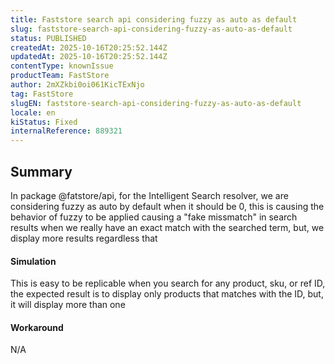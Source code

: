 ```yaml
---
title: Faststore search api considering fuzzy as auto as default
slug: faststore-search-api-considering-fuzzy-as-auto-as-default
status: PUBLISHED
createdAt: 2025-10-16T20:25:52.144Z
updatedAt: 2025-10-16T20:25:52.144Z
contentType: knownIssue
productTeam: FastStore
author: 2mXZkbi0oi061KicTExNjo
tag: FastStore
slugEN: faststore-search-api-considering-fuzzy-as-auto-as-default
locale: en
kiStatus: Fixed
internalReference: 889321
---
```


## Summary


In package @fatstore/api, for the Intelligent Search resolver, we are considering fuzzy as auto by default when it should be 0, this is causing the behavior of fuzzy to be applied causing a "fake missmatch" in search results when we really have an exact match with the searched term, but, we display more results regardless that


#### Simulation


This is easy to be replicable when you search for any product, sku, or ref ID, the expected result is to display only products that matches with the ID, but, it will display more than one


#### Workaround


N/A



